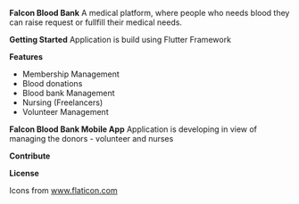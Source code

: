**Falcon Blood Bank**
A medical platform,  where people who needs blood they can raise request or fullfill their medical needs.

**Getting Started**
Application is build using Flutter Framework


**Features**
- Membership Management
- Blood donations
- Blood bank Management
- Nursing (Freelancers)
- Volunteer Management

**Falcon Blood Bank Mobile App**
Application is developing in view of managing the donors - volunteer  and nurses

**Contribute**

**License**


Icons from <a href="https://www.flaticon.com/" title="Flaticon">www.flaticon.com</a>